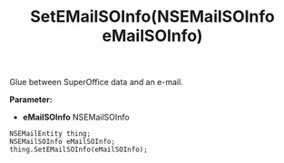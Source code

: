 ﻿---
uid: crmscript_ref_NSEMailEntity_SetEMailSOInfo
title: SetEMailSOInfo(NSEMailSOInfo eMailSOInfo)
intellisense: NSEMailEntity.SetEMailSOInfo
keywords: NSEMailEntity, GetEMailSOInfo
so.topic: reference
---

Glue between SuperOffice data and an e-mail.

**Parameter:** 
 - **eMailSOInfo** NSEMailSOInfo

```crmscript
NSEMailEntity thing;
NSEMailSOInfo eMailSOInfo;
thing.SetEMailSOInfo(eMailSOInfo);
```

